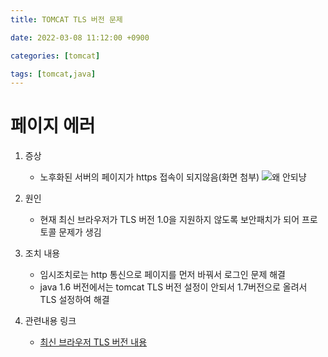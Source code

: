 ```yaml
---
title: TOMCAT TLS 버전 문제

date: 2022-03-08 11:12:00 +0900

categories: [tomcat]

tags: [tomcat,java]
---
```


# 페이지 에러

1. 증상
    + 노후화된 서버의 페이지가 https 접속이 되지않음(화면 첨부)
      ![왜 안되냥 ](https://user-images.githubusercontent.com/45420310/157156567-469892eb-d257-4a99-bfb1-2e3ddc9187d2.png)


2. 원인
   + 현재 최신 브라우저가 TLS 버전 1.0을 지원하지 않도록 보안패치가 되어 프로토콜 문제가 생김


3. 조치 내용
   + 임시조치로는 http 통신으로 페이지를 먼저 바꿔서 로그인 문제 해결
   + java 1.6 버전에서는 tomcat TLS 버전 설정이 안되서 1.7버전으로 올려서 TLS 설정하여 해결


4. 관련내용 링크
   + [최신 브라우저 TLS 버전 내용](https://cert.crosscert.com/%EA%B3%B5%EC%A7%80%EC%9B%B9-%EB%B8%8C%EB%9D%BC%EC%9A%B0%EC%A0%80-tls-1-0-tls-1-1-%ED%94%84%EB%A1%9C%ED%86%A0%EC%BD%9C-%EC%A7%80%EC%9B%90-%EC%A4%91%EB%8B%A8-%EC%98%88%EC%A0%95/)



